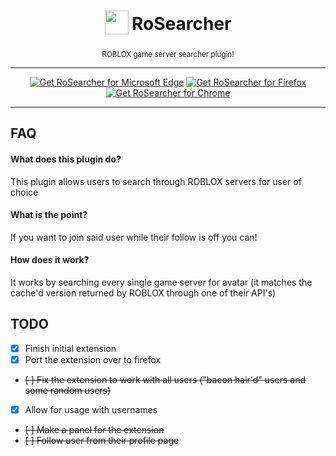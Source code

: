 <h1
align="center">
<sub
>
<img  
src="https://raw.githubusercontent.com/ThePotato97/RoSearcher/master/assets/iconx64.png" height="38" width="38">
</sub>
RoSearcher
</h1>
<p
align="center">
<sup
>
    ROBLOX game server searcher plugin!
</sup>
<br
>
<sub
>
</p>

---
<p
align="center">
<a href="https://microsoftedge.microsoft.com/addons/detail/rosearcher/oobhokhnkgaabegegleakccliicjmelh"><img src="https://user-images.githubusercontent.com/585534/107280673-a5ece780-6a26-11eb-9cc7-9fa9f9f81180.png" alt="Get RoSearcher for Microsoft Edge"></a>
<a
href="https://addons.mozilla.org/en-US/firefox/addon/rosearcher/"><img
src="https://user-images.githubusercontent.com/585534/107280546-7b9b2a00-6a26-11eb-8f9f-f95932f4bfec.png" alt="Get RoSearcher for Firefox"></a>
<a
href="https://chrome.google.com/webstore/detail/rosearcher/kogoeldkgknjbdajddjjfijggnpcffib"><img
src="https://user-images.githubusercontent.com/585534/107280622-91a8ea80-6a26-11eb-8d07-77c548b28665.png" alt="Get RoSearcher for Chrome"></a>
</p>

---
## FAQ

#### What does this plugin do?

This plugin allows users to search through ROBLOX servers for user of choice

#### What is the point?

If you want to join said user while their follow is off you can!

#### How does it work?

It works by searching every single game server for avatar (it matches the cache'd version returned by ROBLOX through one of their API's)

## TODO

- [x] Finish initial extension
- [x] Port the extension over to firefox
- ~~[ ] Fix the extension to work with all users ("bacon hair'd" users and some random users)~~
- [x] Allow for usage with usernames
- ~~[ ] Make a panel for the extension~~
- ~~[ ] Follow user from their profile page~~
